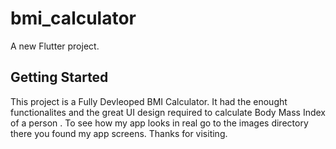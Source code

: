 # bmi_calculator

A new Flutter project.

## Getting Started

This project is a Fully Devleoped BMI Calculator. It had the enought 
functionalites and the great UI design required to calculate Body Mass
Index of a person . To see how my app looks in real go to the images
directory there you found my app screens. Thanks for visiting.


